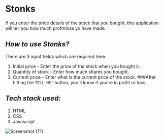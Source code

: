 # Stonks 
If you enter the price details of the stock that you bought, this application will tell you how much profit/loss yo have made.
## *How to use Stonks?*
There are 3 input fields which are required here:
1. Initial price - Enter the price of the stock when you bought it.
2. Quantity of stock - Enter how much shares you bought.
3. Current price - Enter what is the current price of the stock. </hr>
###After hitting the `TELL ME!` button, you'll know if you're in profit or loss.
## *Tech stack used:*
1. HTML 
2. CSS
3. Javascript

![Screenshot (71)](https://user-images.githubusercontent.com/89513841/188948821-f5222121-131b-49fc-98bf-22903ea21cfe.png)
